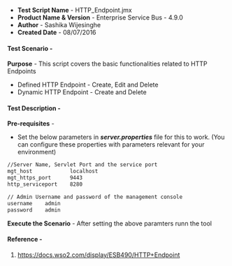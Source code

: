 - **Test Script Name** - HTTP_Endpoint.jmx
- **Product Name & Version** - Enterprise Service Bus - 4.9.0
- **Author** - Sashika Wijesinghe
- **Created Date** - 08/07/2016

#### **Test Scenario** -
 **Purpose** - This script covers the basic functionalities related to HTTP Endpoints

- Defined HTTP Endpoint - Create, Edit and Delete
- Dynamic HTTP Endpoint - Create and Delete

#### **Test Description** -
 **Pre-requisites** -
  - Set the below parameters in **_server.properties_** file for this to work. (You can configure these properties with parameters relevant for your environment)
```sh
//Server Name, Servlet Port and the service port
mgt_host            localhost
mgt_https_port      9443
http_serviceport    8280

// Admin Username and password of the management console
username	admin	
password	admin	

````

 **Execute the Scenario** -  After setting the above paramters runn the tool

 
#### **Reference** -
1) https://docs.wso2.com/display/ESB490/HTTP+Endpoint
